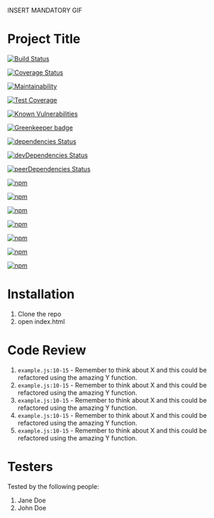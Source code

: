 INSERT MANDATORY GIF

# Project Title

[![Build Status](https://travis-ci.org/username/project.svg?branch=master)](https://travis-ci.org/username/project)

[![Coverage Status](https://coveralls.io/repos/github/username/project/badge.svg?branch=master)](https://coveralls.io/github/username/project?branch=master)

[![Maintainability](https://api.codeclimate.com/v1/badges/uuid/maintainability)](https://codeclimate.com/github/username/project/maintainability)

[![Test Coverage](https://api.codeclimate.com/v1/badges/uuid/test_coverage)](https://codeclimate.com/github/username/project/test_coverage)

[![Known Vulnerabilities](https://snyk.io/test/github/username/project/badge.svg)](https://snyk.io/test/github/username/project)

[![Greenkeeper badge](https://badges.greenkeeper.io/username/project.svg)](https://greenkeeper.io/)

[![dependencies Status](https://david-dm.org/username/project/status.svg)](https://david-dm.org/username/project)

[![devDependencies Status](https://david-dm.org/username/project/dev-status.svg)](https://david-dm.org/username/project?type=dev)

[![peerDependencies Status](https://david-dm.org/username/project/peer-status.svg)](https://david-dm.org/username/project?type=peer)

[![npm](https://img.shields.io/npm/v/npm.svg)](https://www.npmjs.com/package/npm)

[![npm](https://img.shields.io/npm/dt/express.svg)](https://www.npmjs.com/package/npm)

[![npm](https://img.shields.io/npm/l/express.svg)](https://www.npmjs.com/package/npm)

[![npm](https://img.shields.io/npm/dm/localeval.svg)](https://www.npmjs.com/package/npm)

[![npm](https://img.shields.io/npm/dw/localeval.svg)](https://www.npmjs.com/package/npm)

[![npm](https://img.shields.io/npm/dy/localeval.svg)](https://www.npmjs.com/package/npm)

[![npm](https://img.shields.io/npm/dm/localeval.svg)](https://www.npmjs.com/package/npm)

# Installation

1. Clone the repo
2. open index.html

# Code Review

1. `example.js:10-15` - Remember to think about X and this could be refactored using the amazing Y function.
1. `example.js:10-15` - Remember to think about X and this could be refactored using the amazing Y function.
1. `example.js:10-15` - Remember to think about X and this could be refactored using the amazing Y function.
1. `example.js:10-15` - Remember to think about X and this could be refactored using the amazing Y function.
1. `example.js:10-15` - Remember to think about X and this could be refactored using the amazing Y function.

# Testers

Tested by the following people:

1. Jane Doe
2. John Doe
